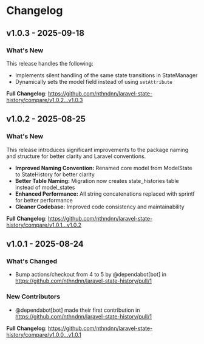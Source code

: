 # Changelog

## v1.0.3 - 2025-09-18

### What's New

This release handles the following:

- Implements silent handling of the same state transitions in StateManager
- Dynamically sets the model field instead of using `setAttribute`

**Full Changelog**: https://github.com/nthndnn/laravel-state-history/compare/v1.0.2...v1.0.3

## v1.0.2 - 2025-08-25

### What's New

This release introduces significant improvements to the package naming and structure for better clarity and Laravel conventions.

- **Improved Naming Convention:** Renamed core model from ModelState to StateHistory for better clarity
- **Better Table Naming:** Migration now creates state_histories table instead of model_states
- **Enhanced Performance:** All string concatenations replaced with sprintf for better performance
- **Cleaner Codebase:** Improved code consistency and maintainability

**Full Changelog**: https://github.com/nthndnn/laravel-state-history/compare/v1.0.1...v1.0.2

## v1.0.1 - 2025-08-24

### What's Changed

* Bump actions/checkout from 4 to 5 by @dependabot[bot] in https://github.com/nthndnn/laravel-state-history/pull/1

### New Contributors

* @dependabot[bot] made their first contribution in https://github.com/nthndnn/laravel-state-history/pull/1

**Full Changelog**: https://github.com/nthndnn/laravel-state-history/compare/v1.0.0...v1.0.1
